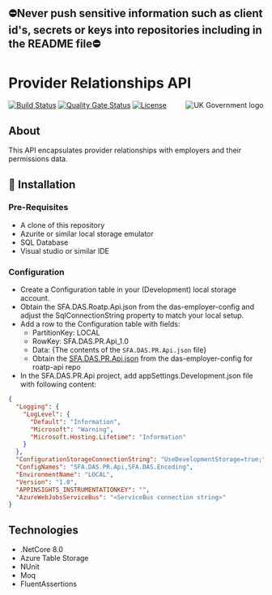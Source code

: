 ## ⛔Never push sensitive information such as client id's, secrets or keys into repositories including in the README file⛔

# Provider Relationships API

<img src="https://avatars.githubusercontent.com/u/9841374?s=200&v=4" align="right" alt="UK Government logo">

[![Build Status](https://sfa-gov-uk.visualstudio.com/Digital%20Apprenticeship%20Service/_apis/build/status%2Fdas-pr-api?repoName=SkillsFundingAgency%2Fdas-pr-api&branchName=refs%2Fpull%2F82%2Fmerge)](https://sfa-gov-uk.visualstudio.com/Digital%20Apprenticeship%20Service/_build/latest?definitionId=3687&repoName=SkillsFundingAgency%2Fdas-pr-api&branchName=refs%2Fpull%2F82%2Fmerge)
[![Quality Gate Status](https://sonarcloud.io/api/project_badges/measure?project=SkillsFundingAgency_das-pr-api&metric=alert_status)](https://sonarcloud.io/summary/new_code?id=SkillsFundingAgency_das-pr-api)
[![License](https://img.shields.io/badge/license-MIT-lightgrey.svg?longCache=true&style=flat-square)](https://en.wikipedia.org/wiki/MIT_License)


## About
This API encapsulates provider relationships with employers and their permissions data.

## 🚀 Installation

### Pre-Requisites

* A clone of this repository
* Azurite or similar local storage emulator
* SQL Database
* Visual studio or similar IDE

### Configuration

* Create a Configuration table in your (Development) local storage account.
* Obtain the SFA.DAS.Roatp.Api.json from the das-employer-config and adjust the SqlConnectionString property to match your local setup.
* Add a row to the Configuration table with fields:
  * PartitionKey: LOCAL
  * RowKey: SFA.DAS.PR.Api_1.0
  * Data: {The contents of the `SFA.DAS.PR.Api.json` file}
  * Obtain the [SFA.DAS.PR.Api.json](https://github.com/SkillsFundingAgency/das-employer-config/blob/master/das-pr-api/SFA.DAS.PR.Api.json) from the das-employer-config for roatp-api repo
* In the SFA.DAS.PR.Api project, add appSettings.Development.json file with following content:
```json
{
  "Logging": {
    "LogLevel": {
      "Default": "Information",
      "Microsoft": "Warning",
      "Microsoft.Hosting.Lifetime": "Information"
    }
  },
  "ConfigurationStorageConnectionString": "UseDevelopmentStorage=true;",
  "ConfigNames": "SFA.DAS.PR.Api,SFA.DAS.Encoding",
  "EnvironmentName": "LOCAL",
  "Version": "1.0",
  "APPINSIGHTS_INSTRUMENTATIONKEY": "",
  "AzureWebJobsServiceBus": "<ServiceBus connection string>"
}
```

## Technologies

* .NetCore 8.0
* Azure Table Storage
* NUnit
* Moq
* FluentAssertions
